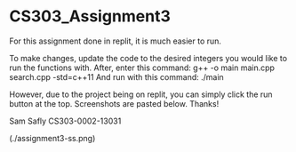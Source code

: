 # CS303_Assignment3
For this assignment done in replit, it is much easier to run.

To make changes, update the code to the desired integers you would like to run the functions with. After, enter this command:
g++ -o main main.cpp search.cpp -std=c++11
And run with this command:
./main

However, due to the project being on replit, you can simply click the run button at the top. Screenshots are pasted below.
Thanks!

Sam Safly
CS303-0002-13031

(./assignment3-ss.png)